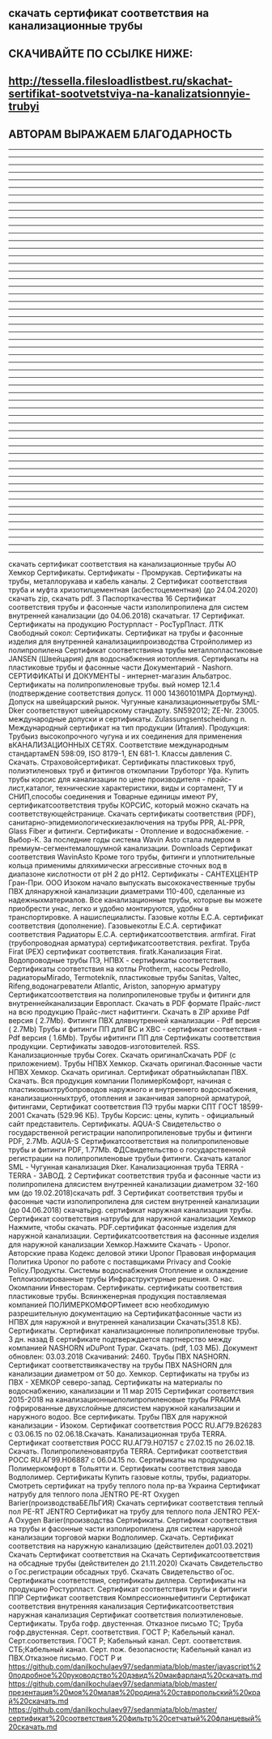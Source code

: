 скачать сертификат соответствия на канализационные трубы
--------------------------------------------------
СКАЧИВАЙТЕ ПО ССЫЛКЕ НИЖЕ:
--------------------------------------------------
http://tessella.filesloadlistbest.ru/skachat-sertifikat-sootvetstviya-na-kanalizatsionnyie-trubyi
--------------------------------------------------
АВТОРАМ ВЫРАЖАЕМ БЛАГОДАРНОСТЬ
--------------------------------------------------
--------------------------------------------------
--------------------------------------------------
--------------------------------------------------
--------------------------------------------------
--------------------------------------------------
--------------------------------------------------
--------------------------------------------------
--------------------------------------------------
--------------------------------------------------
--------------------------------------------------
--------------------------------------------------
--------------------------------------------------
--------------------------------------------------
--------------------------------------------------
--------------------------------------------------
--------------------------------------------------
--------------------------------------------------
--------------------------------------------------
--------------------------------------------------
--------------------------------------------------
--------------------------------------------------
--------------------------------------------------
--------------------------------------------------
--------------------------------------------------
--------------------------------------------------
--------------------------------------------------
--------------------------------------------------
--------------------------------------------------
--------------------------------------------------
--------------------------------------------------
--------------------------------------------------
--------------------------------------------------
--------------------------------------------------
--------------------------------------------------
--------------------------------------------------
--------------------------------------------------
--------------------------------------------------
--------------------------------------------------
--------------------------------------------------
--------------------------------------------------
--------------------------------------------------
--------------------------------------------------
--------------------------------------------------
--------------------------------------------------
--------------------------------------------------
--------------------------------------------------
--------------------------------------------------
--------------------------------------------------
--------------------------------------------------
--------------------------------------------------
--------------------------------------------------
--------------------------------------------------
--------------------------------------------------
--------------------------------------------------
скачать сертификат соответствия на канализационные трубы АО Хемкор  Сертификаты. Сертификаты - Промрукав. Сертификаты на трубы, металлорукава и кабель каналы. 2 Сертификат соответствия труба и муфта хризотилцементная (асбестоцементная) (до 24.04.2020) скачать zip, скачать pdf. 3 Паспорткачества  16 Сертификат соответствия трубы и фасонные части изполипропилена для систем внутренней канализации (до 04.06.2018) скачатьrar. 17 Сертификат. Сертификаты на продукцию Ростурпласт - РосТурПласт. ЛТК Свободный сокол: Сертификаты. Сертификат на трубы и фасонные изделия для внутренней канализациипроизводства Стройполимер из полипропилена  Сертификат соответствияна трубы металлопластиковые JANSEN (Швейцария) для водоснабжения иотопления. Сертификаты на пластиковые трубы и фасонные части
Документарий - Nashorn. СЕРТИФИКАТЫ И ДОКУМЕНТЫ - интернет-магазин Альбатрос. Сертификаты на полипропиленовые трубы. вый номер 12.1.4 (подтверждение соответствия  допуск. 11 000 14360101MPA Дортмунд). Допуск на швейцарский рынок. Чугунные канализационныетрубы SML-Dker соответствуют швейцарскому стандарту. SN592012; ZE-Nr. 23005. международные допуски и сертификаты. Zulassungsentscheidung n. Международный сертификат на тип продукции (Италия). Продукция: Трубыиз высокопрочного чугуна и их соединения для применения вКАНАЛИЗАЦИОННЫХ СЕТЯХ. Соответствие международным стандартамEN 598:09, ISO 8179-1, EN 681-1. Классы давления С. Скачать. Страховойсертификат. Сертификаты пластиковых труб, полиэтиленовых труб и фитингов откомпании Труботорг Уфа. Купить трубы корсис для канализации по цене производителя - прайс-лист,каталог, технические характеристики, виды и сортамент, ТУ и СНИП,способы соединения и  Товарные единицы имеют РУ, сертификатсоответствия трубы КОРСИС, который можно скачать на соответствующейстранице. Скачать сертификаты соответствия (PDF), санитарно-эпидемиологическиезаключения на трубы PPR, AL-PPR, Glass Fiber и фитинги.
Сертификаты - Отопление и водоснабжение. - Выбор-К. За последние годы система Wavin Asto стала лидером в премиум-сегментемалошумной канализации. Downloads  Сертификат соответствия WavinAsto  Кроме того трубы, фитинги и уплотнительные кольца применимы дляхимически агрессивные сточных вод в диапазоне кислотности от рН 2 до рН12. Сертификаты - САНТЕХЦЕНТР Гран-При. ООО Изоком начало выпускать высококачественные трубы ПВХ длянаружной канализации диаметрами 110-400, сделанные из надежныхматериалов. Все канализационные трубы, которые вы можете приобрести унас, легко и удобно монтируются, удобны в транспортировке. А нашиспециалисты. Газовые котлы E.C.A. сертификат соответствия (дополнение). Газовыекотлы E.C.A. сертификат соответствия  Радиаторы Е.С.А. сертификатсоответствия. armfirat. Firat (трубопроводная арматура) сертификатсоответствия. pexfirat. Труба Firat (PEX) сертификат соответствия. firatk.Канализация Firat. Водопроводные трубы ПЭ, НПВХ - сертификаты соответствия. Сертификаты соответствия на котлы Protherm, насосы Pedrollo, радиаторыMirado, Termoteknik, пластиковые трубы Sanitas, Valtec, Rifeng,водонагреватели Atlantic, Ariston, запорную арматуру  Сертификатсоответствия на полипропиленовые трубы и фитинги для внутреннейканализации Европласт. Скачать в PDF формате Прайс-лист на всю продукцию Прайс-лист нафиттинги. Скачать в ZIP архиве  Pdf версия ( 2.7Mb). Фитинги ПВХ длявнутренней канализации - Pdf версия ( 2.7Mb)  Трубы и фитинги ПП дляГВС и ХВС - сертификат соответствия - Pdf версия ( 1.6Mb). Трубы ифитинги ПП для
Сертификаты соответствия продукции. Сертификаты заводов-изготовителей. RSS. Канализационные трубы Corex. Скачать оригиналСкачать PDF (с приложением). Трубы НПВХ Хемкор. Скачать оригинал.Фасонные части НПВХ Хемкор. Скачать оригинал. Сертификат обратныйклапан ПВХ. Скачать. Вся продукция компании ПолимерКомфорт, начиная с пластиковыхтрубопроводов наружного и внутреннего водоснабжения, канализационныхтруб, отопления и заканчивая запорной арматурой, фитингами, Сертификат соответствия ПЭ трубы марки СПТ ГОСТ 18599-2001 Скачать (529.96 КБ). Трубы Корсис: цены, купить - официальный сайт представитель. Сертификаты. AQUA-S Свидетельство о государственной регистрации наполипропиленовые трубы и фитинги PDF, 2.7Mb. AQUA-S Сертификатсоответствия на полипропиленовые трубы и фитинги PDF, 1.77Mb. ФДСвидетельство о государственной регистрации на полипропиленовые трубыи фитинги. Скачать каталог SML - Чугунная канализация Dker. Канализационная труба TERRA - TERRA - ЗАВОД. 2 Сертификат соответствия труба и фасонные части из полипропилена длясистем внутренней канализации диаметром 32-160 мм (до 19.02.2018)скачать pdf. 3 Сертификат соответствия трубы и фасонные части изполипропилена для систем внутренней канализации (до 04.06.2018) скачатьjpg. сертификат наружная канализация трубы. Сертификат соответствия натрубы для наружной канализации Хемкор  Нажмите, чтобы скачать. PDF.сертификат фасонные изделия для наружной канализации. Сертификатсоответствия на фасонные изделия для наружной канализации Хемкор.Нажмите
Скачать - Uponor. Авторские права  Кодекс деловой этики Uponor  Правовая информация Политика Uponor по работе с поставщиками  Privacy and Cookie Policy.Продукты. Системы водоснабжения  Отопление и охлаждение Теплоизолированные трубы  Инфраструктурные решения. О нас. Окомпании  Инвесторам. Сертификаты. сертификаты соответствия пластиковые трубы. Всяинженерная продукция поставляемая компанией ПОЛИМЕРКОМФОРТимеет всю необходимую разрешительную документацию на  Сертификатфасонные части из НПВХ для наружной и внутренней канализации Скачать(351.8 КБ). Сертификаты. Сертификат канализационные полипропиленовые трубы. 3 дн. назад  В сертификате подтверждается партнерство между компанией NASHORN иDuPont Typar. Скачать. (pdf, 1.03 МБ). Документ обновлен: 03.03.2018 Скачиваний: 2460. Трубы ПВХ NASHORN. Сертификат соответствиякачеству на трубы ПВХ NASHORN для канализации диаметром от 50 до. Хемкор. Сертификаты на трубы из ПВХ - ХЕМКОР северо-запад. Сертификаты на материалы по водоснабжению, канализации и
11 мар 2015  Сертификат соответствия 2015-2018 на канализационныеполипропиленовые трубы PRAGMA гофрированные двухслойные длясистем наружной канализации и наружного водоо. Все сертификаты. Трубы ПВХ для наружной канализации - Изоком. Сертификат соответствия  РОСС RU.АГ79.В26283 с 03.06.15 по 02.06.18.Скачать. Канализационная труба TERRA. Сертификат соответствия РОСС RU.АГ79.H07157 с 27.02.15 по 26.02.18. Скачать. Полипропиленоваятруба TERRA. Сертификат соответствия  РОСС RU.АГ99.H06887 с 06.04.15 по. Сертификаты на продукцию  Полимеркомфорт в Тольятти и. Сертификаты соответствия завода Водполимер. Сертификаты  Купить газовые котлы, трубы, радиаторы. Смотреть сертификат на трубу теплого пола пр-ва Украина  Сертификат натрубу для теплого пола JENTRO PE-RT Oxygen Barier(производстваБЕЛЬГИЯ) Скачать сертификат соответствия теплый пол PE-RT JENTRO Сертификат на трубу для теплого пола JENTRO PEX-A Oxygen Barier(производства
Сертификаты. Сертификат соответствия на трубы и фасонные части изполиропилена для систем наружной канализации торговой марки Водполимер. Скачать. Сертификат соответствия на наружную канализацию (действителен до01.03.2021) Скачать  Сертификат соответствия на  Скачать  Сертификатсоответствия на обсадные трубы (действителен до 21.11.2020) Скачать Свидетельство о Гос.регистрации обсадных труб. Скачать  Свидетельство оГос. Сертификаты соответствия, сертификаты диллера. Сертификаты на продукцию Ростурпласт. Сертификат соответствия трубы и фитинги ППР  Сертификат соответствия  Компрессионныефитинги  Сертификат соответствия  внутренняя канализация  Сертификатсоответствия  наружная канализация  Сертификат соответствия полиэтиленовые. Сертификаты. Труба гофр. двустенная. Отказное письмо ТС; Труба гофр.двустенная. Серт. соответствия. ГОСТ Р; Кабельный канал. Серт.соответствия. ГОСТ Р; Кабельный канал. Серт. соответствия. СТБ;Кабельный канал. Серт. пож. безопасности; Кабельный канал из ПВХ.Отказное письмо. ГОСТ Р и
https://github.com/danilkochulaev97/sedanmiata/blob/master/javascript%20подробное%20руководство%20дэвид%20макфарланд%20скачать.md
https://github.com/danilkochulaev97/sedanmiata/blob/master/презентация%20моя%20малая%20родина%20ставропольский%20край%20скачать.md
https://github.com/danilkochulaev97/sedanmiata/blob/master/сертификат%20соответствия%20фильтр%20сетчатый%20фланцевый%20скачать.md